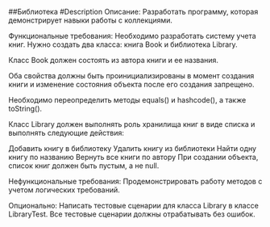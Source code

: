 ##Библиотека
#Description
Описание:
Разработать программу, которая демонстрирует навыки работы с коллекциями.

Функциональные требования:
Необходимо разработать систему учета книг. Нужно создать два класса: книга Book и библиотека Library.

Класс Book должен состоять из автора книги и ее названия.

Оба свойства должны быть проинициализированы в момент создания книги и изменение состояния объекта после его
создания запрещено.

Необходимо переопределить методы equals() и hashcode(), а также toString().

Класс Library должен выполнять роль хранилища книг в виде списка и выполнять следующие действия:

Добавить книгу в библиотеку
Удалить книгу из библиотеки
Найти одну книгу по названию
Вернуть все книги по автору
При создании объекта, список книг должен быть пустым, а не null.

Нефункциональные требования:
Продемонстрировать работу методов с учетом логических требований.

Опционально: Написать тестовые сценарии для класса Library в классе LibraryTest. Все тестовые сценарии должны
отрабатывать без ошибок.